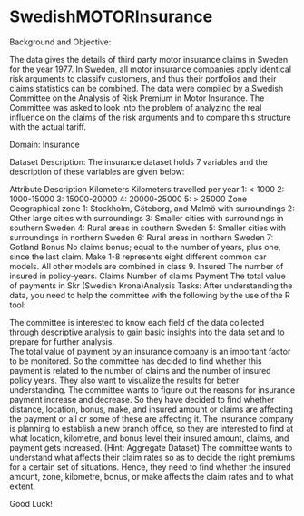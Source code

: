# SwedishMOTORInsurance
Background and Objective:

The data gives the details of third party motor insurance claims in Sweden for the year 1977. In Sweden, all motor insurance companies apply identical risk arguments to classify customers, and thus their portfolios and their claims statistics can be combined. The data were compiled by a Swedish Committee on the Analysis of Risk Premium in Motor Insurance. The Committee was asked to look into the problem of analyzing the real influence on the claims of the risk arguments and to compare this structure with the actual tariff.

Domain: Insurance

Dataset Description: 
The insurance dataset holds 7 variables and the description of these variables are given below: 

Attribute	Description
Kilometers	Kilometers travelled per year 
1: < 1000 
2: 1000-15000 
3: 15000-20000 
4: 20000-25000 
5: > 25000
Zone	Geographical zone 
1: Stockholm, Göteborg, and Malmö with surroundings
2: Other large cities with surroundings 
3: Smaller cities with surroundings in southern Sweden 
4: Rural areas in southern Sweden 
5: Smaller cities with surroundings in northern Sweden 
6: Rural areas in northern Sweden
7: Gotland
Bonus	No claims bonus; equal to the number of years, plus one, since the last claim.
Make	1-8 represents eight different common car models. All other models are combined in class 9.
Insured 	The number of insured in policy-years.
Claims 	Number of claims
Payment 	The total value of payments in Skr (Swedish Krona)Analysis Tasks: After understanding the data, you need to help the committee with the following by the use of the R tool:
 

The committee is interested to know each field of the data collected through descriptive analysis to gain basic insights into the data set and to prepare for further analysis.  
The total value of payment by an insurance company is an important factor to be monitored. So the committee has decided to find whether this payment is related to the number of claims and the number of insured policy years. They also want to visualize the results for better understanding. 
The committee wants to figure out the reasons for insurance payment increase and decrease. So they have decided to find whether distance, location, bonus, make, and insured amount or claims are affecting the payment or all or some of these are affecting it. 
The insurance company is planning to establish a new branch office, so they are interested to find at what location, kilometre, and bonus level their insured amount, claims, and payment gets increased. (Hint: Aggregate Dataset) 
The committee wants to understand what affects their claim rates so as to decide the right premiums for a certain set of situations. Hence, they need to find whether the insured amount, zone, kilometre, bonus, or make affects the claim rates and to what extent. 

Good Luck!
